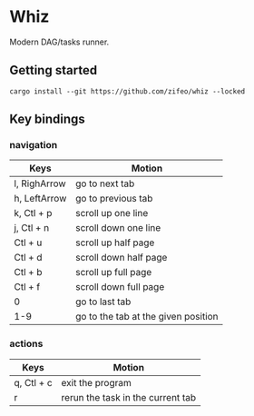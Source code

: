 # Whiz

Modern DAG/tasks runner.

## Getting started

```
cargo install --git https://github.com/zifeo/whiz --locked
```

## Key bindings

### navigation

| Keys         | Motion                              |
| ------------ | ----------------------------------- |
| l, RighArrow | go to next tab                      |
| h, LeftArrow | go to previous tab                  |
| k, Ctl + p   | scroll up one line                  |
| j, Ctl + n   | scroll down one line                |
| Ctl + u      | scroll up half page                 |
| Ctl + d      | scroll down half page               |
| Ctl + b      | scroll up full page                 |
| Ctl + f      | scroll down full page               |
| 0            | go to last tab                      |
| 1-9          | go to the tab at the given position |

### actions

| Keys       | Motion                            |
| ---------- | --------------------------------- |
| q, Ctl + c | exit the program                  |
| r          | rerun the task in the current tab |
